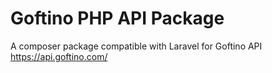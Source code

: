 # Goftino PHP API Package
A composer package compatible with Laravel for Goftino API https://api.goftino.com/
